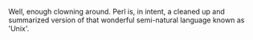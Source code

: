 Well, enough clowning around. Perl is, in intent, a cleaned up and summarized version of that wonderful semi-natural language known as
'Unix'.